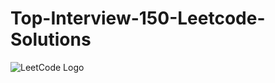 # Top-Interview-150-Leetcode-Solutions

![LeetCode Logo](https://upload.wikimedia.org/wikipedia/commons/1/19/LeetCode_logo_black.png)
